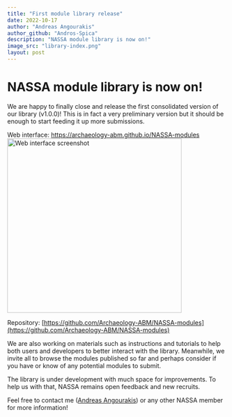 ```yaml
---
title: "First module library release"
date: 2022-10-17
author: "Andreas Angourakis"
author_github: "Andros-Spica"
description: "NASSA module library is now on!"
image_src: "library-index.png"
layout: post
---
```

# NASSA module library is now on!

We are happy to finally close and release the first consolidated version of our library (v1.0.0)! This is in fact a very preliminary version but it should be enough to start feeding it up more submissions.

Web interface: <a href="https://archaeology-abm.github.io/NASSA-modules">
    https://archaeology-abm.github.io/NASSA-modules
    <br>
    <img src="https://archaeology-abm.github.io/NASSA-hub/assets/library-index.png" alt="Web interface screenshot" width="400"/>
</a>

Repository: [https://github.com/Archaeology-ABM/NASSA-modules](https://github.com/Archaeology-ABM/NASSA-modules)

We are also working on materials such as instructions and tutorials to help both users and developers to better interact with the library. Meanwhile, we invite all to browse the modules published so far and perhaps consider if you have or know of any potential modules to submit.

The library is under development with much space for improvements. To help us with that, NASSA remains open feedback and new recruits.

Feel free to contact me ([Andreas Angourakis](https://github.com/Andros-Spica)) or any other NASSA member for more information!<br><br>
